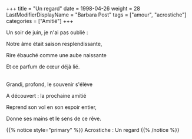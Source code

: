 +++
title = "Un regard"
date = 1998-04-26
weight = 28
LastModifierDisplayName = "Barbara Post"
tags = ["amour", "acrostiche"]
categories = ["Amitié"]
+++

Un soir de juin, je n'ai pas oublié :

Notre âme était saison resplendissante,

Rire ébauché comme une aube naissante

Et ce parfum de cœur déjà lié.

 \
Grandi, profond, le souvenir s'élève

A découvert : la prochaine amitié

Reprend son vol en son espoir entier,

Donne ses mains et le sens de ce rêve.

{{% notice style="primary" %}}
Acrostiche : Un regard
{{% /notice %}}
